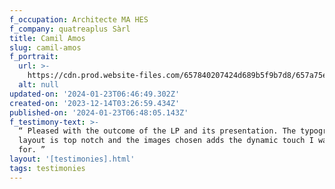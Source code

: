 ```yaml
---
f_occupation: Architecte MA HES
f_company: quatreaplus Sàrl
title: Camil Amos
slug: camil-amos
f_portrait:
  url: >-
    https://cdn.prod.website-files.com/657840207424d689b5f9b7d8/657a75e80e8144ca4467f208_camil.webp
  alt: null
updated-on: '2024-01-23T06:46:49.302Z'
created-on: '2023-12-14T03:26:59.434Z'
published-on: '2024-01-23T06:48:05.143Z'
f_testimony-text: >-
  “ Pleased with the outcome of the LP and its presentation. The typography
  layout is top notch and the images chosen adds the dynamic touch I was looking
  for. ”
layout: '[testimonies].html'
tags: testimonies
---
```



